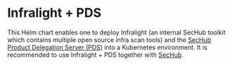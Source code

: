 <!-- SPDX-License-Identifier: MIT --->
# Infralight + PDS

This Helm chart enables one to deploy Infralight (an internal SecHub toolkit which contains multiple open source infra scan tools) and the [SecHub Product Delegation Server (PDS)](https://mercedes-benz.github.io/sechub/latest/sechub-product-delegation-server.html) into a Kubernetes environment. It is recommended to use Infralight + PDS together with [SecHub](https://mercedes-benz.github.io/sechub/).